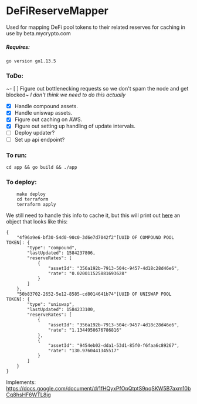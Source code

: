 # DeFiReserveMapper
Used for mapping DeFi pool tokens to their related reserves for caching in use by beta.mycrypto.com


##### Requires:
`go version go1.13.5`

### ToDo:
~- [ ] Figure out bottlenecking requests so we don't spam the node and get blocked~ _I don't think we need to do this actually_
- [x] Handle compound assets.
- [x] Handle uniswap assets.
- [x] Figure out caching on AWS.
- [x] Figure out setting up handling of update intervals.
- [ ] Deploy updater?
- [ ] Set up api endpoint?

### To run:
`cd app && go build && ./app`

### To deploy:
```
    make deploy
    cd terraform
    terraform apply
```

We still need to handle this info to cache it, but this will print out [here](https://github.com/MyCryptoHQ/DeFiReserveMapper/blob/master/outputFile.json) an object that looks like this:
```
{
    "4f96a9e6-bf30-54d0-90c0-3d6e7d7042f2"[UUID OF COMPOUND POOL TOKEN]: {
        "type": "compound",
        "lastUpdated": 1584237806,
        "reserveRates": [
            {
                "assetId": "356a192b-7913-504c-9457-4d18c28d46e6",
                "rate": "0.020011525881693628"
            }
        ]
    },
    "50b83702-2652-5e12-8585-cd8014641b74"[UUID OF UNISWAP POOL TOKEN]: {
        "type": "uniswap",
        "lastUpdated": 1584233100,
        "reserveRates": [
            {
                "assetId": "356a192b-7913-504c-9457-4d18c28d46e6",
                "rate": "1.1344950676786816"
            },
            {
                "assetId": "9454eb02-dda1-53d1-85f0-f6faa6c89267",
                "rate": "130.9760441345517"
            }
        ]
    }
}
```

Implements: https://docs.google.com/document/d/1fHQyxPfOpQtptS9pqSKW5B7axm10bCq8hsHF6WTL8jg

